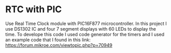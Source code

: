 # RTC with PIC
Use Real Time Clock module with PIC16F877 microcontroller.
In this project I use DS1302 IC and four 7 segment displays with 60 LEDs to display the time.
To develope this code I used code generator for the timers and I used an example code that I found in this link: 
https://forum.mikroe.com/viewtopic.php?p=70949
